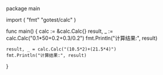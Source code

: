package main

import (
	"fmt"
	"gotest/calc"
)

func main() {
	calc := &calc.Calc{}
	result, _ := calc.Calc("0.1*50+0.2+0.3/0.2")
	fmt.Println("计算结果:", result)

	result, _ = calc.Calc("(10.5*2)+(21.5*4)")
	fmt.Println("计算结果:", result)

}
